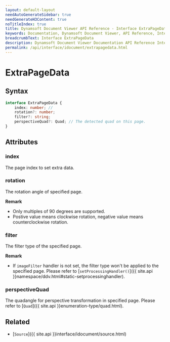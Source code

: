 ```yaml
---
layout: default-layout
needAutoGenerateSidebar: true
needGenerateH3Content: true
noTitleIndex: true
title: Dynamsoft Document Viewer API Reference - Interface ExtraPageData
keywords: Documentation, Dynamsoft Document Viewer, API Reference, Interface ExtraPageData
breadcrumbText: Interface ExtraPageData
description: Dynamsoft Document Viewer Documentation API Reference Interface ExtraPageData Page
permalink: /api/interface/idocument/extrapagedata.html
---
```


# ExtraPageData

## Syntax

```typescript
interface ExtraPageData {
    index: number; // 
    rotation?: number;
    filter?: string;
    perspectiveQuad?: Quad; // The detected quad on this page.
}
```

## Attributes

### index

The page index to set extra data.

### rotation

The rotation angle of specified page. 

**Remark**

- Only multiples of 90 degrees are supported. 
- Postive value means clockwise rotation, negative value means counterclockwise rotation.

### filter

The filter type of the specified page. 

**Remark**

- If `imageFilter` handler is not set, the filter type won't be applied to the specified page. Please refer to [`setProcessingHandler()`]({{ site.api }}namespace/ddv.html#static-setprocessinghandler).

### perspectiveQuad

The quadangle for perspective transformation in specified page. Please refer to [`Quad`]({{ site.api }}enumeration-type/quad.html).

## Related

- [`Source`]({{ site.api }}interface/idocument/source.html)